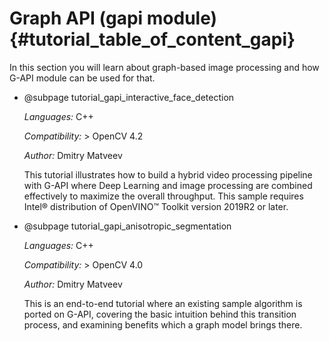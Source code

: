 # Graph API (gapi module) {#tutorial_table_of_content_gapi}

In this section you will learn about graph-based image processing and
how G-API module can be used for that.

- @subpage tutorial_gapi_interactive_face_detection

    *Languages:* C++

    *Compatibility:* \> OpenCV 4.2

    *Author:* Dmitry Matveev

    This tutorial illustrates how to build a hybrid video processing
    pipeline with G-API where Deep Learning and image processing are
    combined effectively to maximize the overall throughput. This
    sample requires Intel® distribution of OpenVINO™ Toolkit version
    2019R2 or later.

- @subpage tutorial_gapi_anisotropic_segmentation

    *Languages:* C++

    *Compatibility:* \> OpenCV 4.0

    *Author:* Dmitry Matveev

    This is an end-to-end tutorial where an existing sample algorithm
    is ported on G-API, covering the basic intuition behind this
    transition process, and examining benefits which a graph model
    brings there.
